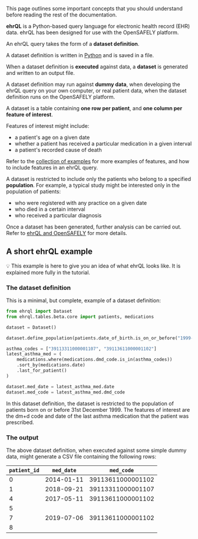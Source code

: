 This page outlines some important concepts that you should understand
before reading the rest of the documentation.

**ehrQL** is a Python-based query language for electronic health record (EHR) data.
ehrQL has been designed for use with the OpenSAFELY platform.

An ehrQL query takes the form of a **dataset definition**.

A dataset definition is written in [Python](https://docs.python.org/3/tutorial/index.html)
and is saved in a file.

When a dataset definition is **executed** against data,
a **dataset** is generated and written to an output file.

A dataset definition may run against **dummy data**, when developing the ehrQL query on your own computer,
or real patient data, when the dataset definition runs on the OpenSAFELY platform.

A dataset is a table containing **one row per patient**,
and **one column per feature of interest**.

Features of interest might include:

* a patient's age on a given date
* whether a patient has received a particular medication in a given interval
* a patient's recorded cause of death

Refer to the [collection of examples](../how-to/examples.md) for more examples of features,
and how to include features in an ehrQL query.

A dataset is restricted to include only the patients who belong to a specified **population**.
For example, a typical study might be interested only in the population of patients:

* who were registered with any practice on a given date
* who died in a certain interval
* who received a particular diagnosis

Once a dataset has been generated,
further analysis can be carried out.
Refer to [ehrQL and OpenSAFELY](../explanation/using-ehrql-in-opensafely-projects.md) for more details.

## A short ehrQL example

:bulb: This example is here to give you an idea of what ehrQL looks like.
It is explained more fully in the tutorial.

### The dataset definition

This is a minimal,
but complete,
example of a dataset definition:

```python
from ehrql import Dataset
from ehrql.tables.beta.core import patients, medications

dataset = Dataset()

dataset.define_population(patients.date_of_birth.is_on_or_before("1999-12-31"))

asthma_codes = ["39113311000001107", "39113611000001102"]
latest_asthma_med = (
    medications.where(medications.dmd_code.is_in(asthma_codes))
    .sort_by(medications.date)
    .last_for_patient()
)

dataset.med_date = latest_asthma_med.date
dataset.med_code = latest_asthma_med.dmd_code
```

In this dataset definition,
the dataset is restricted to the population of patients born on or before 31st December 1999.
The features of interest are the dm+d code
and date of the last asthma medication
that the patient was prescribed.

### The output

The above dataset definition,
when executed against some simple dummy data,
might generate a CSV file containing the following rows:

| `patient_id` | `med_date` | `med_code`
|-|-|-
| 0 | 2014-01-11 | 39113611000001102
| 1 | 2018-09-21 | 39113311000001107
| 4 | 2017-05-11 | 39113611000001102
| 5 |            |
| 7 | 2019-07-06 | 39113611000001102
| 8 |            |
